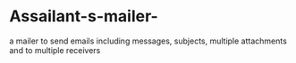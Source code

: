# Assailant-s-mailer-
a mailer to send emails including messages, subjects, multiple attachments and to multiple receivers
